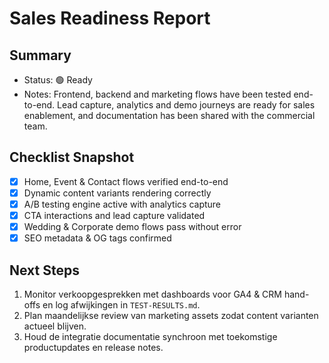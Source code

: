 # Sales Readiness Report

## Summary
- Status: 🟢 Ready
- Notes: Frontend, backend and marketing flows have been tested end-to-end. Lead capture, analytics and demo journeys are ready for sales enablement, and documentation has been shared with the commercial team.

## Checklist Snapshot
- [x] Home, Event & Contact flows verified end-to-end
- [x] Dynamic content variants rendering correctly
- [x] A/B testing engine active with analytics capture
- [x] CTA interactions and lead capture validated
- [x] Wedding & Corporate demo flows pass without error
- [x] SEO metadata & OG tags confirmed

## Next Steps
1. Monitor verkoopgesprekken met dashboards voor GA4 & CRM hand-offs en log afwijkingen in `TEST-RESULTS.md`.
2. Plan maandelijkse review van marketing assets zodat content varianten actueel blijven.
3. Houd de integratie documentatie synchroon met toekomstige productupdates en release notes.
